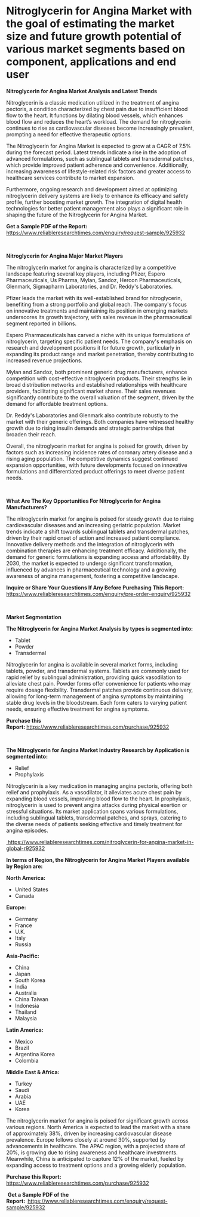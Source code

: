 <p><h1>Nitroglycerin for Angina Market with the goal of estimating the market size and future growth potential of various market segments based on component, applications and end user</h1></p><p><strong>Nitroglycerin for Angina Market Analysis and Latest Trends</strong></p>
<p><p>Nitroglycerin is a classic medication utilized in the treatment of angina pectoris, a condition characterized by chest pain due to insufficient blood flow to the heart. It functions by dilating blood vessels, which enhances blood flow and reduces the heart’s workload. The demand for nitroglycerin continues to rise as cardiovascular diseases become increasingly prevalent, prompting a need for effective therapeutic options. </p><p>The Nitroglycerin for Angina Market is expected to grow at a CAGR of 7.5% during the forecast period. Latest trends indicate a rise in the adoption of advanced formulations, such as sublingual tablets and transdermal patches, which provide improved patient adherence and convenience. Additionally, increasing awareness of lifestyle-related risk factors and greater access to healthcare services contribute to market expansion. </p><p>Furthermore, ongoing research and development aimed at optimizing nitroglycerin delivery systems are likely to enhance its efficacy and safety profile, further boosting market growth. The integration of digital health technologies for better patient management also plays a significant role in shaping the future of the Nitroglycerin for Angina Market.</p></p>
<p><strong>Get a Sample PDF of the Report:&nbsp;</strong> <a href="https://www.reliableresearchtimes.com/enquiry/request-sample/925932?utm_campaign=3045&utm_medium=2&utm_source=Github&utm_content=ia&utm_term=19042025&utm_id=nitroglycerin-for-angina">https://www.reliableresearchtimes.com/enquiry/request-sample/925932</a></p>
<p>&nbsp;</p>
<p><strong>Nitroglycerin for Angina Major Market Players</strong></p>
<p><p>The nitroglycerin market for angina is characterized by a competitive landscape featuring several key players, including Pfizer, Espero Pharmaceuticals, Us Pharma, Mylan, Sandoz, Hercon Pharmaceuticals, Glenmark, Sigmapharm Laboratories, and Dr. Reddy's Laboratories. </p><p>Pfizer leads the market with its well-established brand for nitroglycerin, benefiting from a strong portfolio and global reach. The company's focus on innovative treatments and maintaining its position in emerging markets underscores its growth trajectory, with sales revenue in the pharmaceutical segment reported in billions.</p><p>Espero Pharmaceuticals has carved a niche with its unique formulations of nitroglycerin, targeting specific patient needs. The company's emphasis on research and development positions it for future growth, particularly in expanding its product range and market penetration, thereby contributing to increased revenue projections.</p><p>Mylan and Sandoz, both prominent generic drug manufacturers, enhance competition with cost-effective nitroglycerin products. Their strengths lie in broad distribution networks and established relationships with healthcare providers, facilitating significant market shares. Their sales revenues significantly contribute to the overall valuation of the segment, driven by the demand for affordable treatment options.</p><p>Dr. Reddy's Laboratories and Glenmark also contribute robustly to the market with their generic offerings. Both companies have witnessed healthy growth due to rising insulin demands and strategic partnerships that broaden their reach. </p><p>Overall, the nitroglycerin market for angina is poised for growth, driven by factors such as increasing incidence rates of coronary artery disease and a rising aging population. The competitive dynamics suggest continued expansion opportunities, with future developments focused on innovative formulations and differentiated product offerings to meet diverse patient needs.</p></p>
<p>&nbsp;</p>
<p><strong>What Are The Key Opportunities For Nitroglycerin for Angina Manufacturers?</strong></p>
<p><p>The nitroglycerin market for angina is poised for steady growth due to rising cardiovascular diseases and an increasing geriatric population. Market trends indicate a shift towards sublingual tablets and transdermal patches, driven by their rapid onset of action and increased patient compliance. Innovative delivery methods and the integration of nitroglycerin with combination therapies are enhancing treatment efficacy. Additionally, the demand for generic formulations is expanding access and affordability. By 2030, the market is expected to undergo significant transformation, influenced by advances in pharmaceutical technology and a growing awareness of angina management, fostering a competitive landscape.</p></p>
<p><strong>Inquire or Share Your Questions If Any Before Purchasing This Report:</strong> <a href="https://www.reliableresearchtimes.com/enquiry/pre-order-enquiry/925932?utm_campaign=3045&utm_medium=2&utm_source=Github&utm_content=ia&utm_term=19042025&utm_id=nitroglycerin-for-angina">https://www.reliableresearchtimes.com/enquiry/pre-order-enquiry/925932</a></p>
<p>&nbsp;</p>
<p><strong>Market Segmentation</strong></p>
<p><strong>The Nitroglycerin for Angina Market Analysis by types is segmented into:</strong></p>
<p><ul><li>Tablet</li><li>Powder</li><li>Transdermal</li></ul></p>
<p><p>Nitroglycerin for angina is available in several market forms, including tablets, powder, and transdermal systems. Tablets are commonly used for rapid relief by sublingual administration, providing quick vasodilation to alleviate chest pain. Powder forms offer convenience for patients who may require dosage flexibility. Transdermal patches provide continuous delivery, allowing for long-term management of angina symptoms by maintaining stable drug levels in the bloodstream. Each form caters to varying patient needs, ensuring effective treatment for angina symptoms.</p></p>
<p><strong>Purchase this Report:&nbsp;</strong><a href="https://www.reliableresearchtimes.com/purchase/925932?utm_campaign=3045&utm_medium=2&utm_source=Github&utm_content=ia&utm_term=19042025&utm_id=nitroglycerin-for-angina">https://www.reliableresearchtimes.com/purchase/925932</a></p>
<p>&nbsp;</p>
<p><strong>The Nitroglycerin for Angina Market Industry Research by Application is segmented into:</strong></p>
<p><ul><li>Relief</li><li>Prophylaxis</li></ul></p>
<p><p>Nitroglycerin is a key medication in managing angina pectoris, offering both relief and prophylaxis. As a vasodilator, it alleviates acute chest pain by expanding blood vessels, improving blood flow to the heart. In prophylaxis, nitroglycerin is used to prevent angina attacks during physical exertion or stressful situations. Its market application spans various formulations, including sublingual tablets, transdermal patches, and sprays, catering to the diverse needs of patients seeking effective and timely treatment for angina episodes.</p></p>
<p><a href="https://www.reliableresearchtimes.com/nitroglycerin-for-angina-market-in-global-r925932?utm_campaign=3045&utm_medium=2&utm_source=Github&utm_content=ia&utm_term=19042025&utm_id=nitroglycerin-for-angina">&nbsp;https://www.reliableresearchtimes.com/nitroglycerin-for-angina-market-in-global-r925932</a></p>
<p><strong>In terms of Region, the Nitroglycerin for Angina Market Players available by Region are:</strong></p>
<p>
    <p> <strong> North America: </strong>
        <ul>
            <li>United States</li>
            <li>Canada</li>
        </ul>
        </p> 
    <p> <strong> Europe: </strong>
        <ul>
            <li>Germany</li>
            <li>France</li>
            <li>U.K.</li>
            <li>Italy</li>
            <li>Russia</li>
        </ul>
        </p> 
    <p> <strong> Asia-Pacific: </strong>
        <ul>
            <li>China</li>
            <li>Japan</li>
            <li>South Korea</li>
            <li>India</li>
            <li>Australia</li>
            <li>China Taiwan</li>
            <li>Indonesia</li>
            <li>Thailand</li>
            <li>Malaysia</li>
        </ul>
        </p> 
    <p> <strong> Latin America: </strong>
        <ul>
            <li>Mexico</li>
            <li>Brazil</li>
            <li>Argentina Korea</li>
            <li>Colombia</li>
        </ul>
        </p> 
    <p> <strong> Middle East & Africa: </strong>
        <ul>
            <li>Turkey</li>
            <li>Saudi</li>
            <li>Arabia</li>
            <li>UAE</li>
            <li>Korea</li>
        </ul>
    </p>
    </p>
<p><p>The nitroglycerin market for angina is poised for significant growth across various regions. North America is expected to lead the market with a share of approximately 38%, driven by increasing cardiovascular disease prevalence. Europe follows closely at around 30%, supported by advancements in healthcare. The APAC region, with a projected share of 20%, is growing due to rising awareness and healthcare investments. Meanwhile, China is anticipated to capture 12% of the market, fueled by expanding access to treatment options and a growing elderly population.</p></p>
<p><strong>Purchase this Report: </strong><a href="https://www.reliableresearchtimes.com/purchase/925932?utm_campaign=3045&utm_medium=2&utm_source=Github&utm_content=ia&utm_term=19042025&utm_id=nitroglycerin-for-angina">https://www.reliableresearchtimes.com/purchase/925932</a></p>
<p>&nbsp;<strong>Get a Sample PDF of the Report:&nbsp;&nbsp;</strong><a href="https://www.reliableresearchtimes.com/enquiry/request-sample/925932?utm_campaign=3045&utm_medium=2&utm_source=Github&utm_content=ia&utm_term=19042025&utm_id=nitroglycerin-for-angina">https://www.reliableresearchtimes.com/enquiry/request-sample/925932</a></p>
<p><strong></strong></p>
<p><p></p><p></p><p></p></p>